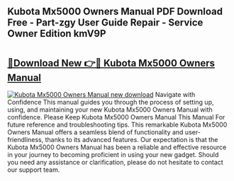 ## Kubota Mx5000 Owners Manual PDF Download Free - Part-zgy User Guide Repair - Service Owner Edition kmV9P

# <h2><a href="http://bc94937.oget.top/?id=Kubota+Mx5000+Owners+Manual">🔗Download New 👉🔴 Kubota Mx5000 Owners Manual</a></h2>

[![Kubota Mx5000 Owners Manual new download](https://i.imgur.com/5g1atiW.png)](http://bc94937.oget.top/?id=Kubota+Mx5000+Owners+Manual)
Navigate with Confidence This manual guides you through the process of setting up, using, and maintaining your new Kubota Mx5000 Owners Manual with confidence. Please Keep Kubota Mx5000 Owners Manual This Manual For future reference and troubleshooting tips. This remarkable Kubota Mx5000 Owners Manual offers a seamless blend of functionality and user-friendliness, thanks to its advanced features. Our expectation is that the Kubota Mx5000 Owners Manual has been a reliable and effective resource in your journey to becoming proficient in using your new gadget. Should you need any assistance or clarification, please do not hesitate to contact our support team.
